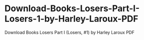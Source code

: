 # Download-Books-Losers-Part-I-Losers-1-by-Harley-Laroux-PDF
Download Books Losers Part I (Losers, #1) by Harley Laroux PDF
